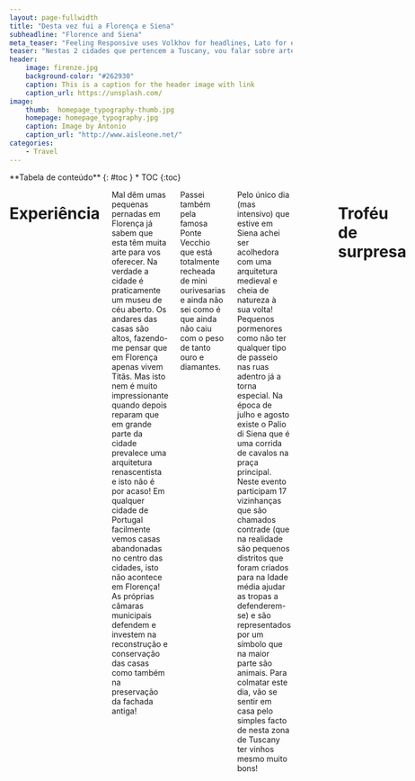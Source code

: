 ```yaml
---
layout: page-fullwidth
title: "Desta vez fui a Florença e Siena"
subheadline: "Florence and Siena"
meta_teaser: "Feeling Responsive uses Volkhov for headlines, Lato for everything else and if you are in need to show some code, it will be in Lucida Console."
teaser: "Nestas 2 cidades que pertencem a Tuscany, vou falar sobre arte, arquitetura, sanitas, vinhos e pizza! Tudo isto com um cheirinho a humor."
header:
    image: firenze.jpg
    background-color: "#262930"
    caption: This is a caption for the header image with link
    caption_url: https://unsplash.com/
image:
    thumb:  homepage_typography-thumb.jpg
    homepage: homepage_typography.jpg
    caption: Image by Antonio
    caption_url: "http://www.aisleone.net/"
categories:
    - Travel
---
```

<!--more-->

<div class="row">
<div class="medium-4 medium-push-8 columns" markdown="1">
<div class="panel radius" markdown="1">
**Tabela de conteúdo**
{: #toc }
*  TOC
{:toc}
</div>
</div><!-- /.medium-4.columns -->



<div class="medium-8 medium-pull-4 columns" markdown="1">


# Experiência

Mal dêm umas pequenas pernadas em Florença já sabem que esta têm muita arte para vos oferecer. Na verdade a cidade é praticamente um museu de céu aberto. 
Os andares das casas são altos, fazendo-me pensar que em Florença apenas vivem Titãs. Mas isto nem é muito impressionante quando depois reparam que em grande parte da cidade prevalece uma arquitetura renascentista e isto não é por acaso! 
Em qualquer cidade de Portugal facilmente vemos casas abandonadas no centro das cidades, isto não acontece em Florença! As próprias câmaras municipais defendem e investem na reconstrução e conservação das casas como também na preservação da fachada antiga!

Passei também pela famosa Ponte Vecchio que está totalmente recheada de mini ourivesarias e ainda não sei como é que ainda não caiu com o peso de tanto ouro e diamantes.

Pelo único dia (mas intensivo) que estive em Siena achei ser acolhedora com uma arquitetura medieval e cheia de natureza à sua volta! Pequenos pormenores como não ter qualquer tipo de passeio nas ruas adentro já a torna especial.
Na época de julho e agosto existe o Palio di Siena que é uma corrida de cavalos na praça principal. Neste evento participam 17 vizinhanças que são chamados contrade (que na realidade são pequenos distritos que foram criados para na Idade média ajudar as tropas a defenderem-se) e são representados por um símbolo que na maior parte são animais. 
Para colmatar este dia, vão se sentir em casa pelo simples facto de nesta zona de Tuscany ter vinhos mesmo muito bons! 

<div style="width:100%;height:0;padding-bottom:76%;position:relative;"><iframe src="https://giphy.com/embed/btZEAKlDWnBcY" width="100%" height="100%" style="position:absolute" frameBorder="0" class="giphy-embed" allowFullScreen></iframe></div><p><a href="https://giphy.com/gifs/wine-o-clock-btZEAKlDWnBcY"></a></p>

<br>

# Troféu de surpresa
> 
> <span class="teaser">É atribuído ao local que mais superou as minhas expectativas durante a viagem.</span>

### 🏆 Duomo de Florença à noite 🏆
<br>
    
![museum]({{ site.baseurl }}/images/PSX_20190927_203909.jpg)

Sim, é espetacularmente ENORME! Repara bem naquelas pequenas formigas humanas na imagem!

Foi aqui que eu percebi porque tanta gente falava que facilmente poderias ficar com a síndrome de [Firenze][stendhal] (mais conhecido por Stendhal, mas decidi não colocar este nome porque parece que estaria a falar de secar a roupa à moda "antiga") ao visitar coisas que realmente parecem de outro mundo.
Durante o dia conseguem ver que aquilo é enorme mas quando lá passam durante a noite a emoção ao olhar para lá é completamente exorbitante.

<br>

# Carta na manga:
🥭 Ao usar o autocarro, podem usar o vosso cartão de crédito desde que tenha [NFC][nfc-mean], que vai substituir a necessidade de comprar um cartão para depois ser carregado.

🥭 Procura locais menos turísticos em Florença, como por exemplo visitar o Belvedere Forte onde têm uma vista completa da cidade ou ver o por do sol na Ponte S.Niccolò acompanhada de umas cervejas fresquinhas e artesanais de Itália!

<br>

# Resumo
* Cmon, quem é que não gosta de uma pizza? Ainda para mais, é o local onde podes comer das melhores pizzas!
* Fiquei a perceber que se trada de uma cultura que prefere ver séries e filmes dublados às legendas, tendo um enorme impacto na aprendizagem das línguas não maternas, por exemplo, o Inglês. 
* Como prémio por chegares até aqui, expresso-te o meu agrado com uma foto da casa de banho do meu Airbnb que tinha um tampo de sanita com um design muito prático (men's will understand), vou deixar aqui a prova do crime:

![museum]({{ site.baseurl }}/images/pipeline.png)

Se você gostou, bota likezão belo, volumoso e gostoso. Partilhem com os vossos avôs, netos, bisnetos e afilhados. Abreijos caros leitores.

[stendhal]: https://pt.wikipedia.org/wiki/S%C3%ADndrome_de_Stendhal
[nfc-mean]: https://pt.wikipedia.org/wiki/Near_Field_Communication


<link href="//maxcdn.bootstrapcdn.com/font-awesome/4.2.0/css/font-awesome.min.css" rel="stylesheet">
<style>
/**** Sass Variables ****/
$bodyFont: 'Open Sans', sans-serif;

* {
  padding: 0;
  margin: 0;
  box-sizing: border-box;
}

.container {
  max-width: 900px;
  display: flex;
  justify-content: space-evenly;
  margin: 0 auto;
}

.card-wrapper {
  width: 400px;
  height: 500px;
  position: relative;
}

.card {
  position: absolute;
  top: 50%;
  left: 50%;
  width: 350px;
  height: 450px;
  transform: translate(-50%, -50%);
  border-radius: 16px;
  overflow: hidden;
  box-shadow: 0 5px 18px rgba(0, 0, 0, 0.6);
  cursor: pointer;
  transition: 0.5s;
  
  .card-image {
    position: absolute;
    top: 0px;
    left: 0px;
    width: 100%;
    height: 100%;
    z-index: 2;
    background-color: #000;
    transition: .5s;
  }
  
  &:hover img {
    opacity: 0.4;
    transition: .5s;
  }
}

.card:hover .card-image {
  transform: translateY(-100px);
  transition: all .9s;
}

/**** Social Icons *****/

.social-icons {
  position: absolute;
  top: 50%;
  left: 50%;
  transform: translate(-50%, -50%);
  z-index: 3;
  display: flex;
  
  li {
    list-style: none;
    
    a {
      position: relative;
      display: block;
      width: 50px;
      height: 50px;
      line-height: 50px;
      text-align: center;
      background: #fff;
      font-size: 23px;
      color: #333;
      font-weight: bold;
      margin: 0 6px;
      transition: .4s;
      transform: translateY(200px);
      opacity: 0;
    } 
  }
}

.card:hover .social-icons li a {
  transform: translateY(0px);
  opacity: 1; 
}

.social-icons li a:hover {
  background: #000; 
  transition: .2s;
  .fab {
    color: #fff;
  } 
}

.social-icons li a .fab {
  transition: .8s;
    
  &:hover {
      transform: rotateY(360deg);
      color: #fff;
  } 
}

.card:hover li:nth-child(1) a {
    transition-delay: 0.1s;
}
.card:hover li:nth-child(2) a {
  transition-delay: 0.2s;
}
.card:hover li:nth-child(3) a {
  transition-delay: 0.3s;
}
.card:hover li:nth-child(4) a {
  transition-delay: 0.4s;
}

/**** Personal Details ****/

.details {
  position: absolute;
  bottom: 0;
  left: 0;
  background: #fff;
  width: 100%;
  height: 120px;
  z-index: 1;
  padding: 10px;

  h2 {
    margin: 30px 0;
    padding: 0;
    text-align: center;
     
    .job-title {
        font-size: 1rem;
        line-height: 2.5rem;
        color: #333;
        font-weight: 300;
    }
  }
}

.jane {
  position: absolute;
  bottom: -120px;
  left: 0;
  opacity: 0;
  background: #fff;
  width: 100%;
  height: 120px;
  z-index: 3;
  padding: 10px;
  transition: .4s;
}

.profile-two .social-icons li a {
  border-radius: 50%;
}

.card:hover .profile-img--two {
  transform: rotateY(180deg);
}

.card:hover .jane {
  bottom: 0;
  left: 0;
  transition-delay: 0.5s;
  opacity: 1;
}

</style>
<div class="container">
    <div class="card-wrapper">
        
        <div class="card profile-two">
            
            <div class="card-image">
            <img src="https://image.ibb.co/c9rY6J/profile02.jpg" alt="profile two">
            </div>

            <ul class="social-icons">
            <li>
                <a href="">
                <i class="fab fa-facebook-f"></i>
                </a>
            </li>
            <li>
                <a href="">
                <i class="fab fa-instagram"></i>
                </a>
            </li>
            <li>
                <a href="">
                <i class="fab fa-twitter"></i>
                </a>
            </li>
            <li>
                <a href="">
                <i class="fab fa-soundcloud"></i>
                </a>
            </li>
            </ul>

            <div class="details jane">
                <h2>Alexandre Sequeira
                <br>
                <span class="job-title">Nerd, Writer & DJ/Producer</span>
                </h2>
            </div>
        </div>
    </div><!-- END box wrapper -->
 </div><!-- END container -->


</div><!-- /.medium-8.columns -->
</div><!-- /.row -->
